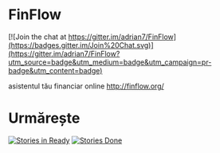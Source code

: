 FinFlow
=======

[![Join the chat at https://gitter.im/adrian7/FinFlow](https://badges.gitter.im/Join%20Chat.svg)](https://gitter.im/adrian7/FinFlow?utm_source=badge&utm_medium=badge&utm_campaign=pr-badge&utm_content=badge)

asistentul tău financiar online http://finflow.org/

Urmărește
===========
[![Stories in Ready](https://badge.waffle.io/adrian7/finflow.png?label=ready&title=Acknowledged)](https://waffle.io/adrian7/finflow)
[![Stories Done](https://badge.waffle.io/adrian7/finflow.png?label=done&title=Fixed)](https://waffle.io/adrian7/finflow)

